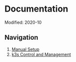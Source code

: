 # Documentation
Modified: 2020-10

## Navigation
1. [Manual Setup](manual.md)
2. [k3s Control and Management](kubectl.md)